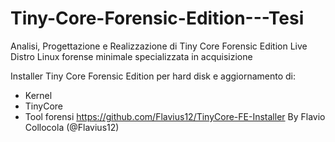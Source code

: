 # Tiny-Core-Forensic-Edition---Tesi
Analisi, Progettazione e Realizzazione di Tiny Core Forensic Edition Live Distro Linux forense minimale specializzata in acquisizione


Installer Tiny Core Forensic Edition per hard disk e aggiornamento di:
 - Kernel
 - TinyCore
 - Tool forensi
https://github.com/Flavius12/TinyCore-FE-Installer
By Flavio Collocola (@Flavius12)
